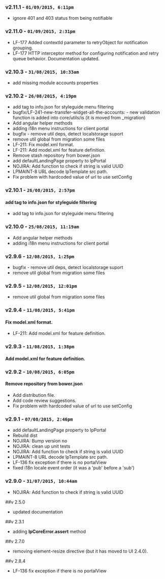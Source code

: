 ### v2.11.1 - `01/09/2015, 6:11pm`
* ignore 401 and 403 status from being notifiable  


### v2.11.0 - `01/09/2015, 2:31pm`
* LF-177 Added contextId parameter to retryObject for notification grouping.  
* LF-177 HTTP interceptor method for configuring notification and retry queue behavior. Documentation updated.  


### v2.10.3 - `31/08/2015, 10:33am`
* add missing module accounts properties  


### v2.10.2 - `26/08/2015, 4:19pm`
* add tag to info.json for styleguide menu filtering  
* bugfix/LF-241-new-transfer-widget-all-the-accounts: - new validation function is added into core/utils/is (it is moved from         _migration)  
* Add angular helper methods
* adding i18n menu instructions for client portal  
* bugfix - remove util deps, detect localstorage suport  
* remove util global from migration some files  
* LF-211: Fix model.xml format.  
* LF-211: Add model.xml for feature definition.  
* Remove stash repository from bower.json  
* add defaultLandingPage property to lpPortal  
* NOJIRA: Add function to check if string is valid UUID  
* LPMAINT-8 URL decode lpTemplate src path.  
* Fix problem with hardcoded value of url to use setConfig  


### v2.10.1 - `26/08/2015, 2:57pm`
#### add tag to info.json for styleguide filtering  
* add tag to info.json for styleguide menu filtering  


### v2.10.0 - `25/08/2015, 11:19am`
* Add angular helper methods  
* adding i18n menu instructions for client portal  


### v2.9.6 - `12/08/2015, 1:25pm`
* bugfix - remove util deps, detect localstorage suport  
* remove util global from migration some files  


### v2.9.5 - `12/08/2015, 12:01pm`
* remove util global from migration some files  


### v2.9.4 - `11/08/2015, 5:41pm`
#### Fix model.xml format.  
* LF-211: Add model.xml for feature definition.  


### v2.9.3 - `11/08/2015, 1:38pm`
#### Add model.xml for feature definition.  


### v2.9.2 - `10/08/2015, 6:05pm`
#### Remove repository from bower.json  
* Add distribution file.  
* Add code review suggestions.  
* Fix problem with hardcoded value of url to use setConfig  


### v2.9.1 - `07/08/2015, 2:46pm`
* add defaultLandingPage property to lpPortal  
* Rebuild dist  
* NOJIRA: Bump version no  
* NOJIRA: clean up unit tests  
* NOJIRA: Add function to check if string is valid UUID  
* LPMAINT-8 URL decode lpTemplate src path.  
* LF-136 fix exception if there is no portalView  
* fixed i18n locale event order (it was a 'pub' before a 'sub')  


### v2.9.0 - `31/07/2015, 10:44am`
* NOJIRA: Add function to check if string is valid UUID


##v 2.5.0
- updated documentation

##v 2.3.1
- adding **lpCoreError.assert** method

##v 2.7.0
- removing element-resize directive (but it has moved to UI 2.4.0).

##v 2.8.4
- LF-136 fix exception if there is no portalView
